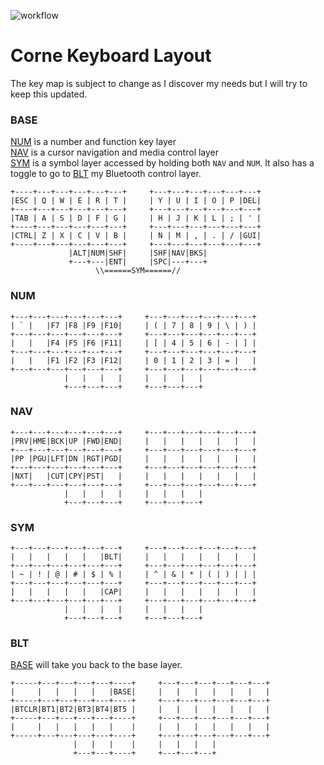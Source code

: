 ![workflow](https://github.com/solenberg/zmk-config-corne/actions/workflows/build.yml/badge.svg)

# Corne Keyboard Layout

The key map is subject to change as I discover my needs but I will try to keep 
this updated. 

### BASE

[NUM](#num) is a number and function key layer  
[NAV](#nav) is a cursor navigation and media control layer    
[SYM](#sym) is a symbol layer accessed by holding both `NAV` and `NUM`. It also 
has a toggle to go to [BLT](#blt) my Bluetooth control layer.

```
+----+---+---+---+---+---+     +---+---+---+---+---+---+
|ESC | Q | W | E | R | T |     | Y | U | I | O | P |DEL|
+----+---+---+---+---+---+     +---+---+---+---+---+---+
|TAB | A | S | D | F | G |     | H | J | K | L | ; | ' |
+----+---+---+---+---+---+     +---+---+---+---+---+---+
|CTRL| Z | X | C | V | B |     | N | M | , | . | / |GUI|
+----+---+---+---+---+---+     +---+---+---+---+---+---+
             |ALT|NUM|SHF|     |SHF|NAV|BKS|
             +---+---|ENT|     |SPC|---+---+ 
                   \\======SYM======//
```

### NUM

```
+---+---+---+---+---+---+     +---+---+---+---+---+---+
| ` |   |F7 |F8 |F9 |F10|     | ( | 7 | 8 | 9 | \ | ) |
+---+---+---+---+---+---+     +---+---+---+---+---+---+
|   |   |F4 |F5 |F6 |F11|     | [ | 4 | 5 | 6 | - | ] |
+---+---+---+---+---+---+     +---+---+---+---+---+---+
|   |   |F1 |F2 |F3 |F12|     | 0 | 1 | 2 | 3 | = |   |
+---+---+---+---+---+---+     +---+---+---+---+---+---+
            |   |   |   |     |   |   |   |
            +---+---+---+     +---+---+---+
```

### NAV

```
+---+---+---+---+---+---+     +---+---+---+---+---+---+
|PRV|HME|BCK|UP |FWD|END|     |   |   |   |   |   |   |
+---+---+---+---+---+---+     +---+---+---+---+---+---+
|PP |PGU|LFT|DN |RGT|PGD|     |   |   |   |   |   |   |
+---+---+---+---+---+---+     +---+---+---+---+---+---+
|NXT|   |CUT|CPY|PST|   |     |   |   |   |   |   |   |
+---+---+---+---+---+---+     +---+---+---+---+---+---+
            |   |   |   |     |   |   |   |
            +---+---+---+     +---+---+---+
```

### SYM

```
+---+---+---+---+---+---+     +---+---+---+---+---+---+
|   |   |   |   |   |BLT|     |   |   |   |   |   |   |
+---+---+---+---+---+---+     +---+---+---+---+---+---+
| ~ | ! | @ | # | $ | % |     | ^ | & | * | ( | ) | | |
+---+---+---+---+---+---+     +---+---+---+---+---+---+
|   |   |   |   |   |CAP|     |   |   |   |   |   |   |
+---+---+---+---+---+---+     +---+---+---+---+---+---+
            |   |   |   |     |   |   |   |
            +---+---+---+     +---+---+---+
```

### BLT

[BASE](#base) will take you back to the base layer.

```
+-----+---+---+---+---+----+     +---+---+---+---+---+---+
|     |   |   |   |   |BASE|     |   |   |   |   |   |   |
+-----+---+---+---+---+----+     +---+---+---+---+---+---+
|BTCLR|BT1|BT2|BT3|BT4|BT5 |     |   |   |   |   |   |   |
+-----+---+---+---+---+----+     +---+---+---+---+---+---+
|     |   |   |   |   |    |     |   |   |   |   |   |   |
+-----+---+---+---+---+----+     +---+---+---+---+---+---+
              |   |   |    |     |   |   |   |
              +---+---+----+     +---+---+---+